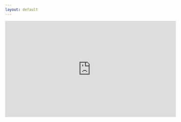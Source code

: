 ```yaml
---
layout: default
---
```


<p align="center"><iframe width="560" height="315" src="https://www.youtube.com/embed/AowatUuvRz0?autoplay=1" frameborder="0" allowfullscreen></iframe></p>
